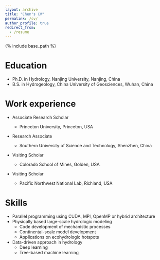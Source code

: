 ```yaml
---
layout: archive
title: "Chen's CV"
permalink: /cv/
author_profile: true
redirect_from:
  - /resume
---
```


{% include base_path %}

Education
======
* Ph.D. in Hydrology, Nanjing University, Nanjing, China
* B.S. in Hydrogeology, China University of Geosciences, Wuhan, China

Work experience
======
* Associate Research Scholar
  * Princeton University, Princeton, USA

* Research Associate
  * Southern University of Science and Technology, Shenzhen, China

* Visiting Scholar
  * Colorado School of Mines, Golden, USA

* Visiting Scholar
  * Pacific Northwest National Lab, Richland, USA
  
Skills
======
* Parallel programming using CUDA, MPI, OpenMP or hybrid architecture
* Physically based large-scale hydrologic modeling
  * Code development of mechanistic processes 
  * Continental-scale model development
  * Applications on ecohydrologic hotspots
* Data-driven approach in hydrology
  * Deep learning
  * Tree-based machine learning
